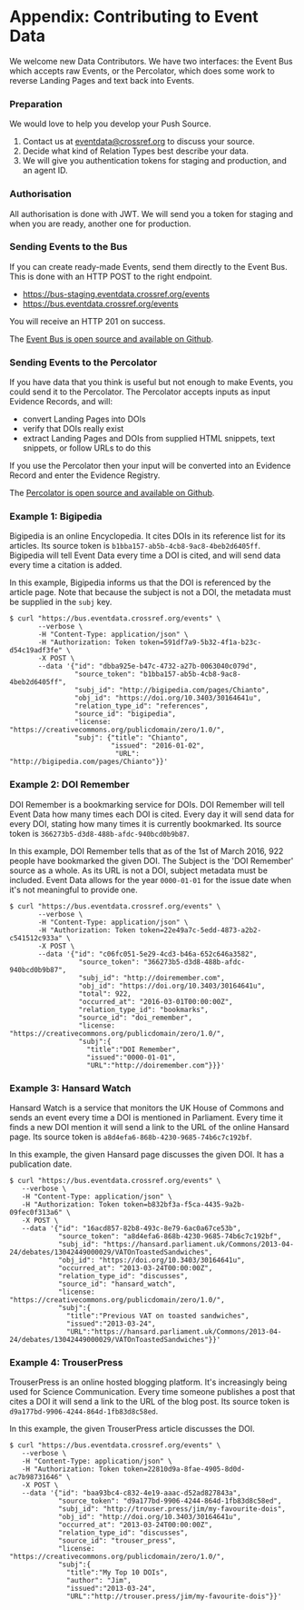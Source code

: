 # Appendix: Contributing to Event Data

We welcome new Data Contributors. We have two interfaces: the Event Bus which accepts raw Events, or the Percolator, which does some work to reverse Landing Pages and text back into Events.

### Preparation

We would love to help you develop your Push Source.

 1. Contact us at eventdata@crossref.org to discuss your source. 
 1. Decide what kind of Relation Types best describe your data.
 1. We will give you authentication tokens for staging and production, and an agent ID.

### Authorisation

All authorisation is done with JWT. We will send you a token for staging and when you are ready, another one for production.

### Sending Events to the Bus

If you can create ready-made Events, send them directly to the Event Bus. This is done with an HTTP POST to the right endpoint.

 - https://bus-staging.eventdata.crossref.org/events
 - https://bus.eventdata.crossref.org/events

You will receive an HTTP 201 on success.

The [Event Bus is open source and available on Github](https://github.com/crossref/event-data-event-bus).

### Sending Events to the Percolator

If you have data that you think is useful but not enough to make Events, you could send it to the Percolator. The Percolator accepts inputs as input Evidence Records, and will:
 
 - convert Landing Pages into DOIs
 - verify that DOIs really exist
 - extract Landing Pages and DOIs from supplied HTML snippets, text snippets, or follow URLs to do this

If you use the Percolator then your input will be converted into an Evidence Record and enter the Evidence Registry.

The [Percolator is open source and available on Github](https://github.com/crossref/event-data-percolator).

### Example 1: Bigipedia

Bigipedia is an online Encyclopedia. It cites DOIs in its reference list for its articles. Its source token is `b1bba157-ab5b-4cb8-9ac8-4beb2d6405ff`. Bigipedia will tell Event Data every time a DOI is cited, and will send data every time a citation is added.

In this example, Bigipedia informs us that the DOI is referenced by the article page. Note that because the subject is not a DOI, the metadata must be supplied in the `subj` key. 

    $ curl "https://bus.eventdata.crossref.org/events" \
           --verbose \
           -H "Content-Type: application/json" \
           -H "Authorization: Token token=591df7a9-5b32-4f1a-b23c-d54c19adf3fe" \
           -X POST \
           --data '{"id": "dbba925e-b47c-4732-a27b-0063040c079d",
                    "source_token": "b1bba157-ab5b-4cb8-9ac8-4beb2d6405ff",
                    "subj_id": "http://bigipedia.com/pages/Chianto",
                    "obj_id": "https://doi.org/10.3403/30164641u",
                    "relation_type_id": "references",
                    "source_id": "bigipedia",
                    "license: "https://creativecommons.org/publicdomain/zero/1.0/",
                    "subj": {"title": "Chianto",
                             "issued": "2016-01-02",
                              "URL": "http://bigipedia.com/pages/Chianto"}}'

### Example 2: DOI Remember

DOI Remember is a bookmarking service for DOIs. DOI Remember will tell Event Data how many times each DOI is cited. Every day it will send data for every DOI, stating how many times it is currently bookmarked. Its source token is `366273b5-d3d8-488b-afdc-940bcd0b9b87`.

In this example, DOI Remember tells that as of the 1st of March 2016, 922 people have bookmarked the given DOI. The Subject is the 'DOI Remember' source as a whole. As its URL is not a DOI, subject metadata must be included. Event Data allows for the year `0000-01-01` for the issue date when it's not meaningful to provide one.
    
    $ curl "https://bus.eventdata.crossref.org/events" \
           --verbose \
           -H "Content-Type: application/json" \
           -H "Authorization: Token token=22e49a7c-5edd-4873-a2b2-c541512c933a" \
           -X POST \
           --data '{"id": "c06fc051-5e29-4cd3-b46a-652c646a3582",
                     "source_token": "366273b5-d3d8-488b-afdc-940bcd0b9b87",
                     "subj_id": "http://doiremember.com",
                     "obj_id": "https://doi.org/10.3403/30164641u",
                     "total": 922,
                     "occurred_at": "2016-03-01T00:00:00Z",
                     "relation_type_id": "bookmarks",
                     "source_id": "doi_remember",
                     "license: "https://creativecommons.org/publicdomain/zero/1.0/",
                     "subj":{
                       "title":"DOI Remember",
                       "issued":"0000-01-01",
                       "URL":"http://doiremember.com"}}}'

### Example 3: Hansard Watch

Hansard Watch is a service that monitors the UK House of Commons and sends an event every time a DOI is mentioned in Parliament. Every time it finds a new DOI mention it will send a link to the URL of the online Hansard page. Its source token is `a8d4efa6-868b-4230-9685-74b6c7c192bf`.

In this example, the given Hansard page discusses the given DOI. It has a publication date.

    $ curl "https://bus.eventdata.crossref.org/events" \
       --verbose \
       -H "Content-Type: application/json" \
       -H "Authorization: Token token=b832bf3a-f5ca-4435-9a2b-09fec0f313a6" \
       -X POST \
       --data '{"id": "16acd857-82b8-493c-8e79-6ac0a67ce53b",
                "source_token": "a8d4efa6-868b-4230-9685-74b6c7c192bf",
                "subj_id": "https://hansard.parliament.uk/Commons/2013-04-24/debates/13042449000029/VATOnToastedSandwiches",
                "obj_id": "https://doi.org/10.3403/30164641u",
                "occurred_at": "2013-03-24T00:00:00Z",
                "relation_type_id": "discusses",
                "source_id": "hansard_watch",
                "license: "https://creativecommons.org/publicdomain/zero/1.0/",
                "subj":{
                  "title":"Previous VAT on toasted sandwiches",
                  "issued":"2013-03-24",
                  "URL":"https://hansard.parliament.uk/Commons/2013-04-24/debates/13042449000029/VATOnToastedSandwiches"}}'

### Example 4: TrouserPress

TrouserPress is an online hosted blogging platform. It's increasingly being used for Science Communication. Every time someone publishes a post that cites a DOI it will send a link to the URL of the blog post. Its source token is `d9a177bd-9906-4244-864d-1fb83d8c58ed`.

In this example, the given TrouserPress article discusses the DOI.

    $ curl "https://bus.eventdata.crossref.org/events" \
       --verbose \
       -H "Content-Type: application/json" \
       -H "Authorization: Token token=22810d9a-8fae-4905-8d0d-ac7b98731646" \
       -X POST \
       --data '{"id": "baa93bc4-c832-4e19-aaac-d52ad827843a",
                "source_token": "d9a177bd-9906-4244-864d-1fb83d8c58ed",
                "subj_id": "http://trouser.press/jim/my-favourite-dois",
                "obj_id": "http://doi.org/10.3403/30164641u",
                "occurred_at": "2013-03-24T00:00:00Z",
                "relation_type_id": "discusses",
                "source_id": "trouser_press",
                "license: "https://creativecommons.org/publicdomain/zero/1.0/",
                "subj":{
                  "title":"My Top 10 DOIs",
                  "author": "Jim",
                  "issued":"2013-03-24",
                  "URL":"http://trouser.press/jim/my-favourite-dois"}}'
